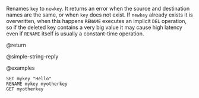 Renames `key` to `newkey`.
It returns an error when the source and destination names are the same, or when
`key` does not exist.
If `newkey` already exists it is overwritten, when this happens `RENAME` executes an implicit `DEL` operation, so if the deleted key contains a very big value it may cause high latency even if `RENAME` itself is usually a constant-time operation.

@return

@simple-string-reply

@examples

```cli
SET mykey "Hello"
RENAME mykey myotherkey
GET myotherkey
```
